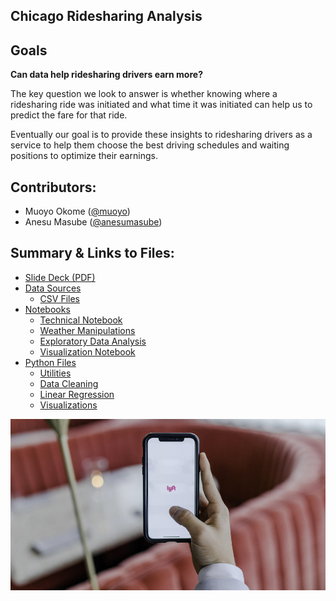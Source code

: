## Chicago Ridesharing Analysis
 

## Goals
**Can data help ridesharing drivers earn more?**

The key question we look to answer is whether knowing where a ridesharing ride was initiated and what time it was initiated can help us to predict the fare for that ride.

Eventually our goal is to provide these insights to ridesharing drivers as a service to help them choose the best driving schedules and waiting positions to optimize their earnings.


## Contributors:
 - Muoyo Okome ([@muoyo](https://github.com/muoyo/))
 - Anesu Masube ([@anesumasube](https://github.com/anesumasube/))

## Summary & Links to Files:
- [Slide Deck (PDF)](presentation/rideshare.pdf)
- [Data Sources](data/sources.md)
    - [CSV Files](data/)
- [Notebooks](notebooks/)
    - [Technical Notebook](notebooks/rideshare.ipynb)
    - [Weather Manipulations](notebooks/weather.ipynb)
    - [Exploratory Data Analysis](notebooks/rideshare_EDA.ipynb)
    - [Visualization Notebook](notebooks/Final_Visualizations_and_EDA.ipynb.ipynb)
- [Python Files](python_files/)
    - [Utilities](python_files/utils.py)
    - [Data Cleaning](python_files/data_cleaning.py)
    - [Linear Regression](python_files/regression.py)
    - [Visualizations](python_files/visualizations.py)

<p><img src='images/rideshare.jpeg'>